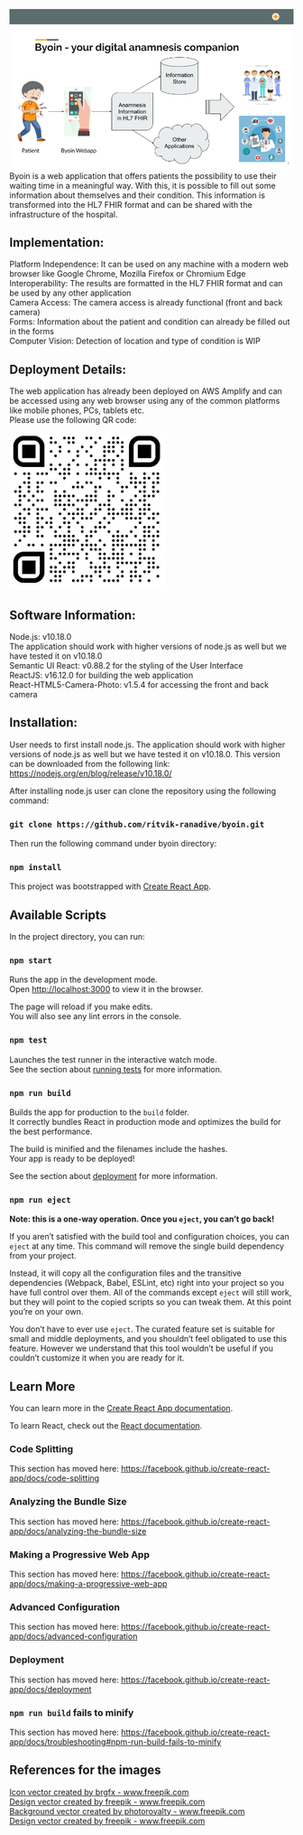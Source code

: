 ![Byoin](src/images/Technical_Documentation.png)
<br/>
Byoin is a web application that offers patients the possibility to use their waiting time in a meaningful way. With this, it is possible to fill out some information about themselves and their condition. This information is transformed into the HL7 FHIR format and can be shared with the infrastructure of the hospital.<br/>

## Implementation:
Platform Independence: It can be used on any machine with a modern web browser like Google Chrome, Mozilla Firefox or Chromium Edge<br/>
Interoperability: The results are formatted in the HL7 FHIR format and can be used by any other application <br/>
Camera Access: The camera access is already functional (front and back camera) <br/>
Forms: Information about the patient and condition can already be filled out in the forms <br/>
Computer Vision: Detection of location and type of condition is WIP <br/>

## Deployment Details:
The web application has already been deployed on AWS Amplify and can be accessed using any web browser using any of the common platforms like mobile phones, PCs, tablets etc. <br/>
Please use the following QR code: <br/> <br/>
![ByoinQR](src/images/qrcode.png)

## Software Information:
Node.js: v10.18.0 <br/>
The application should work with higher versions of node.js as well but we have tested it on v10.18.0 <br/>
Semantic UI React: v0.88.2 for the styling of the User Interface <br/>
ReactJS: v16.12.0 for building the web application <br/>
React-HTML5-Camera-Photo: v1.5.4 for accessing the front and back camera <br/>

## Installation:
User needs to first install node.js. The application should work with higher 
versions of node.js as well but we have tested it on v10.18.0.
This version can be downloaded from the following link:
https://nodejs.org/en/blog/release/v10.18.0/

After installing node.js user can clone the repository using
the following command:
### `git clone https://github.com/ritvik-ranadive/byoin.git`

Then run the following command under byoin directory:
### `npm install`

This project was bootstrapped with [Create React App](https://github.com/facebook/create-react-app).

## Available Scripts

In the project directory, you can run:

### `npm start`

Runs the app in the development mode.<br />
Open [http://localhost:3000](http://localhost:3000) to view it in the browser.

The page will reload if you make edits.<br />
You will also see any lint errors in the console.

### `npm test`

Launches the test runner in the interactive watch mode.<br />
See the section about [running tests](https://facebook.github.io/create-react-app/docs/running-tests) for more information.

### `npm run build`

Builds the app for production to the `build` folder.<br />
It correctly bundles React in production mode and optimizes the build for the best performance.

The build is minified and the filenames include the hashes.<br />
Your app is ready to be deployed!

See the section about [deployment](https://facebook.github.io/create-react-app/docs/deployment) for more information.

### `npm run eject`

**Note: this is a one-way operation. Once you `eject`, you can’t go back!**

If you aren’t satisfied with the build tool and configuration choices, you can `eject` at any time. This command will remove the single build dependency from your project.

Instead, it will copy all the configuration files and the transitive dependencies (Webpack, Babel, ESLint, etc) right into your project so you have full control over them. All of the commands except `eject` will still work, but they will point to the copied scripts so you can tweak them. At this point you’re on your own.

You don’t have to ever use `eject`. The curated feature set is suitable for small and middle deployments, and you shouldn’t feel obligated to use this feature. However we understand that this tool wouldn’t be useful if you couldn’t customize it when you are ready for it.

## Learn More

You can learn more in the [Create React App documentation](https://facebook.github.io/create-react-app/docs/getting-started).

To learn React, check out the [React documentation](https://reactjs.org/).

### Code Splitting

This section has moved here: https://facebook.github.io/create-react-app/docs/code-splitting

### Analyzing the Bundle Size

This section has moved here: https://facebook.github.io/create-react-app/docs/analyzing-the-bundle-size

### Making a Progressive Web App

This section has moved here: https://facebook.github.io/create-react-app/docs/making-a-progressive-web-app

### Advanced Configuration

This section has moved here: https://facebook.github.io/create-react-app/docs/advanced-configuration

### Deployment

This section has moved here: https://facebook.github.io/create-react-app/docs/deployment

### `npm run build` fails to minify

This section has moved here: https://facebook.github.io/create-react-app/docs/troubleshooting#npm-run-build-fails-to-minify

## References for the images
<a href="https://www.freepik.com/free-photos-vectors/icon">Icon vector created by brgfx - www.freepik.com</a> <br/>
<a href="https://www.freepik.com/free-photos-vectors/design">Design vector created by freepik - www.freepik.com</a> <br/>
<a href="https://www.freepik.com/free-photos-vectors/background">Background vector created by photoroyalty - www.freepik.com</a> <br/>
<a href="https://www.freepik.com/free-photos-vectors/design">Design vector created by freepik - www.freepik.com</a> <br/>

